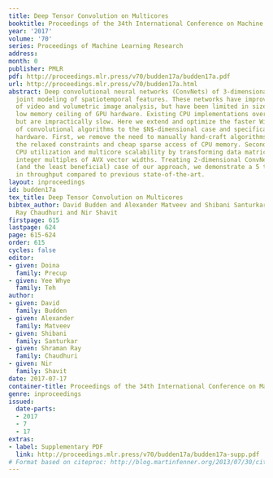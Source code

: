 ```yaml
---
title: Deep Tensor Convolution on Multicores
booktitle: Proceedings of the 34th International Conference on Machine Learning
year: '2017'
volume: '70'
series: Proceedings of Machine Learning Research
address: 
month: 0
publisher: PMLR
pdf: http://proceedings.mlr.press/v70/budden17a/budden17a.pdf
url: http://proceedings.mlr.press/v70/budden17a.html
abstract: Deep convolutional neural networks (ConvNets) of 3-dimensional kernels allow
  joint modeling of spatiotemporal features. These networks have improved performance
  of video and volumetric image analysis, but have been limited in size due to the
  low memory ceiling of GPU hardware. Existing CPU implementations overcome this constraint
  but are impractically slow. Here we extend and optimize the faster Winograd-class
  of convolutional algorithms to the $N$-dimensional case and specifically for CPU
  hardware. First, we remove the need to manually hand-craft algorithms by exploiting
  the relaxed constraints and cheap sparse access of CPU memory. Second, we maximize
  CPU utilization and multicore scalability by transforming data matrices to be cache-aware,
  integer multiples of AVX vector widths. Treating 2-dimensional ConvNets as a special
  (and the least beneficial) case of our approach, we demonstrate a 5 to 25-fold improvement
  in throughput compared to previous state-of-the-art.
layout: inproceedings
id: budden17a
tex_title: Deep Tensor Convolution on Multicores
bibtex_author: David Budden and Alexander Matveev and Shibani Santurkar and Shraman
  Ray Chaudhuri and Nir Shavit
firstpage: 615
lastpage: 624
page: 615-624
order: 615
cycles: false
editor:
- given: Doina
  family: Precup
- given: Yee Whye
  family: Teh
author:
- given: David
  family: Budden
- given: Alexander
  family: Matveev
- given: Shibani
  family: Santurkar
- given: Shraman Ray
  family: Chaudhuri
- given: Nir
  family: Shavit
date: 2017-07-17
container-title: Proceedings of the 34th International Conference on Machine Learning
genre: inproceedings
issued:
  date-parts:
  - 2017
  - 7
  - 17
extras:
- label: Supplementary PDF
  link: http://proceedings.mlr.press/v70/budden17a/budden17a-supp.pdf
# Format based on citeproc: http://blog.martinfenner.org/2013/07/30/citeproc-yaml-for-bibliographies/
---
```

